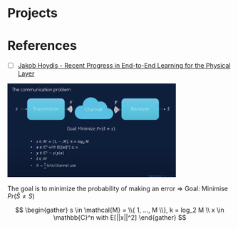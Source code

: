 # Projects



# References

 - [ ] [Jakob Hoydis - Recent Progress in End-to-End Learning for the Physical Layer](https://www.youtube.com/watch?v=EPLJzsxReH4)

<img src=images/Jacob-Hoydis-presentation.png width='75%' height='75%' > </img>



The goal is to minimize the probability of making an error =>  Goal: Minimise $Pr( \hat{S} \neq S)$

$$
\begin{gather}
s \in \mathcal{M} = \\{ 1, ..., M \\}, k = log_2 M \\
x \in \mathbb{C}^n with E[||x||^2]
\end{gather}
$$
